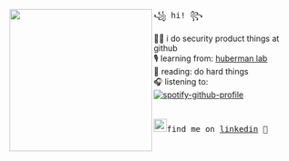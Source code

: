 <img align="left" width="250" src="https://user-images.githubusercontent.com/81782111/205675443-289d7292-603b-47a2-908a-a0f7d6e11552.png"> <samp> ꧁ hi! ꧂<br>

  👩‍💻 i do security product things at github <br> 
  🎙️ learning from: [huberman lab](https://hubermanlab.com/nutrients-for-brain-health-and-performance/) <br>
  📖 reading: do hard things <br> 
  🎧 listening to: <br> </samp>
[![spotify-github-profile](https://spotify-github-profile.vercel.app/api/view.svg?uid=1255006549&cover_image=true&theme=novatorem)](https://github.com/kittinan/spotify-github-profile) <br>
<br><br>
<samp><img src="https://blog.waalaxy.com/wp-content/uploads/2021/01/LinkedIn-Symbole.png" width="23">find me on [linkedin](https://www.linkedin.com/in/ms-/) 💭
